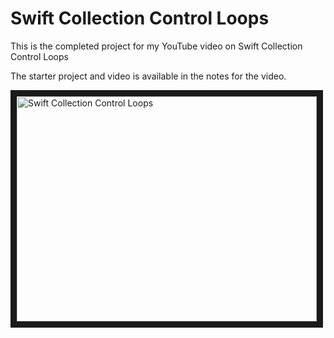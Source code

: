 # Swift Collection Control Loops	

This is the completed project for my YouTube video on Swift Collection Control Loops

The starter project and video is available in the notes for the video.

<a href="http://www.youtube.com/watch?feature=player_embedded&v=w9bAFQ1HJaM
" target="_blank"><img src="http://img.youtube.com/vi/w9bAFQ1HJaM/0.jpg" 
alt="Swift Collection Control Loops" width="480" height="360" border="10" /></a>

